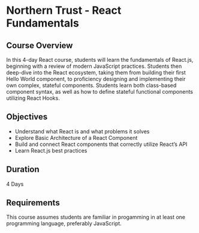 # Northern Trust -  React Fundamentals

## Course Overview

In this 4-day React course, students will learn the fundamentals of React.js, beginning with a review of modern JavaScript practices. Students then deep-dive into the React ecosystem, taking them from building their first Hello World component, to proficiency designing and implementing their own complex, stateful components. Students learn both class-based component syntax, as well as how to define stateful functional components utilizing React Hooks. 

## Objectives

- Understand what React is and what problems it solves
- Explore Basic Architecture of a React Component
- Build and connect React components that correctly utilize React’s API
- Learn React.js best practices

## Duration

4 Days

## Requirements

This course assumes students are familiar in progamming in at least one programming language, preferably JavaScript.
